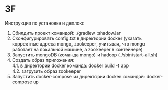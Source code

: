# 3F
Инструкция по установке и деплою:
1. Сбилдить проект командой: ./gradlew :shadowJar
2. Сконфигурировать config.txt в директории docker (указать корректные адреса mongo, zookeeper, учитывая, что mongo работает на локальной машине, а zookeeper в контейнере)
3. Запустить mongoDB (команда mongo) и hadoop (./sbin/start-all.sh)
4. Создать образ приложения:  
   4.1. в директории docker команда: docker build -t app  
   4.2. загрузить образ zookeeper
5. Запустить docker-compose из директории docker командой: docker-compose up 
